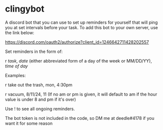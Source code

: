 # clingybot
A discord bot that you can use to set up reminders for yourself that will ping you at set intervals before your task. To add this bot to your own server, use the link below:

https://discord.com/oauth2/authorize?client_id=1246642711428202557 

Set reminders in the form of:

r *task*, *date* (either abbreviated form of a day of the week or MM/DD/YY), *time of day* 

Examples:

r take out the trash, mon, 4:30pm 

r vacuum, 8/11/24, 11 (If no am or pm is given, it will default to am if the hour value is under 8 and pm if it's over)

Use ! to see all ongoing reminders.

The bot token is not included in the code, so DM me at deedle#4178 if you want it for some reason

